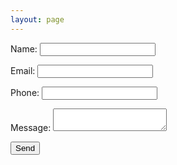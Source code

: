 ```yaml
---
layout: page
---
```


<form name="contact-us" method="POST" netlify>
    <p>
        <label>Name: <input type="text" name="name"></label>
    </p>
    <p>
        <label>Email: <input type="email" name="email"></label>
    </p>
    <p>
        <label>Phone: <input type="number" name="phone"></label>
    </p>
    <p>
        <label>Message: <textarea name="message"></textarea></label>
    </p>
    <p>
        <button class="button" type="submit">Send</button>
    </p>
</form>